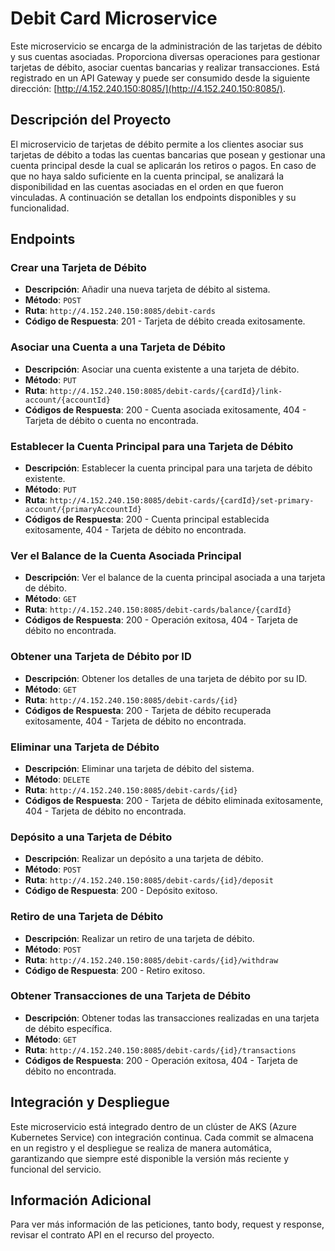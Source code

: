 # Debit Card Microservice

Este microservicio se encarga de la administración de las tarjetas de débito y sus cuentas asociadas. Proporciona diversas operaciones para gestionar tarjetas de débito, asociar cuentas bancarias y realizar transacciones. Está registrado en un API Gateway y puede ser consumido desde la siguiente dirección: [http://4.152.240.150:8085/](http://4.152.240.150:8085/).

## Descripción del Proyecto

El microservicio de tarjetas de débito permite a los clientes asociar sus tarjetas de débito a todas las cuentas bancarias que posean y gestionar una cuenta principal desde la cual se aplicarán los retiros o pagos. En caso de que no haya saldo suficiente en la cuenta principal, se analizará la disponibilidad en las cuentas asociadas en el orden en que fueron vinculadas. A continuación se detallan los endpoints disponibles y su funcionalidad.

## Endpoints

### Crear una Tarjeta de Débito
- **Descripción**: Añadir una nueva tarjeta de débito al sistema.
- **Método**: `POST`
- **Ruta**: `http://4.152.240.150:8085/debit-cards`
- **Código de Respuesta**: 201 - Tarjeta de débito creada exitosamente.

### Asociar una Cuenta a una Tarjeta de Débito
- **Descripción**: Asociar una cuenta existente a una tarjeta de débito.
- **Método**: `PUT`
- **Ruta**: `http://4.152.240.150:8085/debit-cards/{cardId}/link-account/{accountId}`
- **Códigos de Respuesta**: 200 - Cuenta asociada exitosamente, 404 - Tarjeta de débito o cuenta no encontrada.

### Establecer la Cuenta Principal para una Tarjeta de Débito
- **Descripción**: Establecer la cuenta principal para una tarjeta de débito existente.
- **Método**: `PUT`
- **Ruta**: `http://4.152.240.150:8085/debit-cards/{cardId}/set-primary-account/{primaryAccountId}`
- **Códigos de Respuesta**: 200 - Cuenta principal establecida exitosamente, 404 - Tarjeta de débito no encontrada.

### Ver el Balance de la Cuenta Asociada Principal
- **Descripción**: Ver el balance de la cuenta principal asociada a una tarjeta de débito.
- **Método**: `GET`
- **Ruta**: `http://4.152.240.150:8085/debit-cards/balance/{cardId}`
- **Códigos de Respuesta**: 200 - Operación exitosa, 404 - Tarjeta de débito no encontrada.

### Obtener una Tarjeta de Débito por ID
- **Descripción**: Obtener los detalles de una tarjeta de débito por su ID.
- **Método**: `GET`
- **Ruta**: `http://4.152.240.150:8085/debit-cards/{id}`
- **Códigos de Respuesta**: 200 - Tarjeta de débito recuperada exitosamente, 404 - Tarjeta de débito no encontrada.

### Eliminar una Tarjeta de Débito
- **Descripción**: Eliminar una tarjeta de débito del sistema.
- **Método**: `DELETE`
- **Ruta**: `http://4.152.240.150:8085/debit-cards/{id}`
- **Códigos de Respuesta**: 200 - Tarjeta de débito eliminada exitosamente, 404 - Tarjeta de débito no encontrada.

### Depósito a una Tarjeta de Débito
- **Descripción**: Realizar un depósito a una tarjeta de débito.
- **Método**: `POST`
- **Ruta**: `http://4.152.240.150:8085/debit-cards/{id}/deposit`
- **Código de Respuesta**: 200 - Depósito exitoso.

### Retiro de una Tarjeta de Débito
- **Descripción**: Realizar un retiro de una tarjeta de débito.
- **Método**: `POST`
- **Ruta**: `http://4.152.240.150:8085/debit-cards/{id}/withdraw`
- **Código de Respuesta**: 200 - Retiro exitoso.

### Obtener Transacciones de una Tarjeta de Débito
- **Descripción**: Obtener todas las transacciones realizadas en una tarjeta de débito específica.
- **Método**: `GET`
- **Ruta**: `http://4.152.240.150:8085/debit-cards/{id}/transactions`
- **Códigos de Respuesta**: 200 - Operación exitosa, 404 - Tarjeta de débito no encontrada.

## Integración y Despliegue

Este microservicio está integrado dentro de un clúster de AKS (Azure Kubernetes Service) con integración continua. Cada commit se almacena en un registro y el despliegue se realiza de manera automática, garantizando que siempre esté disponible la versión más reciente y funcional del servicio.

## Información Adicional

Para ver más información de las peticiones, tanto body, request y response, revisar el contrato API en el recurso del proyecto.
